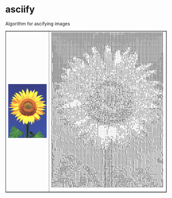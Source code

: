 # asciify

Algorithm for ascifying images



<table border="1" width="100%">
    <tr>
        <td><img src="sunflower.jpg"></td>
        <td><img src="output.png"></td>
    </tr>
</table>

